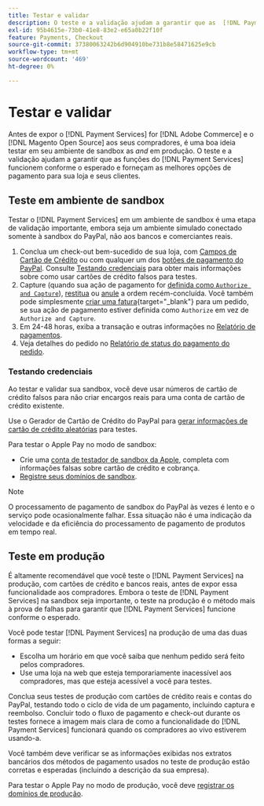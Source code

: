 ```yaml
---
title: Testar e validar
description: O teste e a validação ajudam a garantir que as  [!DNL Payment Services]  funções funcionem conforme o esperado e forneçam as melhores opções de pagamento para seus clientes
exl-id: 95b4615e-73b0-41e8-83e2-e65a0b22f10f
feature: Payments, Checkout
source-git-commit: 37380063242b6d904910be731b8e58471625e9cb
workflow-type: tm+mt
source-wordcount: '469'
ht-degree: 0%

---
```


# Testar e validar

Antes de expor o [!DNL Payment Services] for [!DNL Adobe Commerce] e o [!DNL Magento Open Source] aos seus compradores, é uma boa ideia testar em seu ambiente de sandbox as _and_ em produção. O teste e a validação ajudam a garantir que as funções do [!DNL Payment Services] funcionem conforme o esperado e forneçam as melhores opções de pagamento para sua loja e seus clientes.

## Teste em ambiente de sandbox

Testar o [!DNL Payment Services] em um ambiente de sandbox é uma etapa de validação importante, embora seja um ambiente simulado conectado somente à sandbox do PayPal, não aos bancos e comerciantes reais.

1. Conclua um check-out bem-sucedido de sua loja, com [Campos de Cartão de Crédito](payments-options.md#credit-card-fields) ou com qualquer um dos [botões de pagamento do PayPal](payments-options.md#paypal-smart-buttons). Consulte [Testando credenciais](#testing-credentials) para obter mais informações sobre como usar cartões de crédito falsos para testes.
1. Capture (quando sua ação de pagamento for [definida como `Authorize and Capture`](onboard.md#set-payment-services-as-payment-method)), [restitua](refunds.md) ou [anule](voids.md) a ordem recém-concluída. Você também pode simplesmente [criar uma fatura](https://experienceleague.adobe.com/en/docs/commerce-admin/stores-sales/order-management/invoices#create-an-invoice){target="_blank"} para um pedido, se sua ação de pagamento estiver definida como `Authorize` em vez de `Authorize and Capture`.
1. Em 24-48 horas, exiba a transação e outras informações no [Relatório de pagamentos](payouts.md).
1. Veja detalhes do pedido no [Relatório de status do pagamento do pedido](order-payment-status.md).

### Testando credenciais

Ao testar e validar sua sandbox, você deve usar números de cartão de crédito falsos para não criar encargos reais para uma conta de cartão de crédito existente.

Use o Gerador de Cartão de Crédito do PayPal para [gerar informações de cartão de crédito aleatórias](https://www.paypal.com/us/smarthelp/article/where-can-i-find-test-credit-card-numbers-ts2157) para testes.

Para testar o Apple Pay no modo de sandbox:

* Crie uma [conta de testador de sandbox da Apple](https://developer.apple.com/apple-pay/sandbox-testing/#create-a-sandbox-tester-account), completa com informações falsas sobre cartão de crédito e cobrança.
* [Registre seus domínios de sandbox](https://developer.paypal.com/docs/checkout/apm/apple-pay/#link-registeryoursandboxdomains).

>[!NOTE]
>
>O processamento de pagamento de sandbox do PayPal às vezes é lento e o serviço pode ocasionalmente falhar. Essa situação não é uma indicação da velocidade e da eficiência do processamento de pagamento de produtos em tempo real.

## Teste em produção

É altamente recomendável que você teste o [!DNL Payment Services] na produção, com cartões de crédito e bancos reais, antes de expor essa funcionalidade aos compradores. Embora o teste de [!DNL Payment Services] na sandbox seja importante, o teste na produção é o método mais à prova de falhas para garantir que [!DNL Payment Services] funcione conforme o esperado.

Você pode testar [!DNL Payment Services] na produção de uma das duas formas a seguir:

* Escolha um horário em que você saiba que nenhum pedido será feito pelos compradores.
* Use uma loja na web que esteja temporariamente inacessível aos compradores, mas que esteja acessível a você para testes.

Conclua seus testes de produção com cartões de crédito reais e contas do PayPal, testando todo o ciclo de vida de um pagamento, incluindo captura e reembolso. Concluir todo o fluxo de pagamento e check-out durante os testes fornece a imagem mais clara de como a funcionalidade do [!DNL Payment Services] funcionará quando os compradores ao vivo estiverem usando-a.

Você também deve verificar se as informações exibidas nos extratos bancários dos métodos de pagamento usados no teste de produção estão corretas e esperadas (incluindo a descrição da sua empresa).

Para testar o Apple Pay no modo de produção, você deve [registrar os domínios de produção](https://developer.paypal.com/docs/checkout/apm/apple-pay/#register-your-live-domain).
